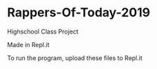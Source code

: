 # Rappers-Of-Today-2019
Highschool Class Project

<p>
Made in Repl.it
</p>
  
To run the program, upload these files to Repl.it
